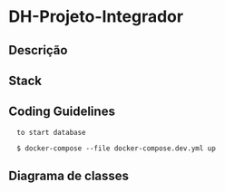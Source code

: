 # DH-Projeto-Integrador

## Descrição 

## Stack

## Coding Guidelines
```
  to start database
  
  $ docker-compose --file docker-compose.dev.yml up
```
## Diagrama de classes
